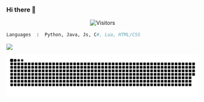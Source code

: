 ### Hi there 👋

<p align="center"><img src="https://gpvc.arturio.dev/asdasdasdasdoof" alt="Visitors"></a>

```python
Languages  :  Python, Java, Js, C#, Lua, HTML/CSS
```

 <img align="center" src="https://github-readme-stats.vercel.app/api/pin/?username=asdasdasdasdoof&repo=github-readme-stats" />

<a href="https://github.com/asdasdasdasdoof" target="_blank"><img src="https://github.com/asdasdasdasdoof/asdasdasdasdoof/blob/output/github-contribution-grid-snake.svg" alt="Snake"></a>
